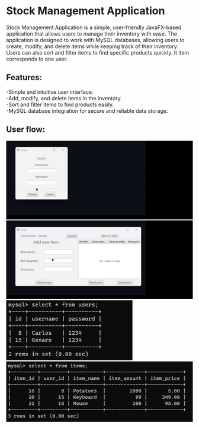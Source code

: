 # Stock Management Application
Stock Management Application is a simple, user-friendly JavaFX-based application that allows users to manage their inventory with ease. The application is designed to work with MySQL databases, allowing users to create, modify, and delete items while keeping track of their inventory. Users can also sort and filter items to find specific products quickly. It item corresponds to one user.

## Features:  
-Simple and intuitive user interface.  
-Add, modify, and delete items in the inventory.  
-Sort and filter items to find products easily.  
-MySQL database integration for secure and reliable data storage.  

## User flow:

![User Flow GIF 1](/Screenshots/SignUp&LogIn.gif)
![User Flow GIF 2](/Screenshots/Items.gif)
![SqlUsers](/Screenshots/SqlUsers.png)
![SqlItems](/Screenshots/SqlItems.png)
